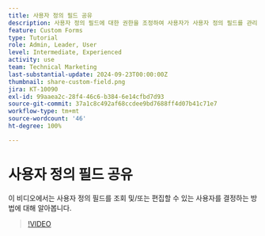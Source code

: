 ```yaml
---
title: 사용자 정의 필드 공유
description: 사용자 정의 필드에 대한 권한을 조정하여 사용자가 사용자 정의 필드를 관리할 수 있는지 또는 볼 수만 있는지 여부를 결정하는 방법을 알아봅니다.
feature: Custom Forms
type: Tutorial
role: Admin, Leader, User
level: Intermediate, Experienced
activity: use
team: Technical Marketing
last-substantial-update: 2024-09-23T00:00:00Z
thumbnail: share-custom-field.png
jira: KT-10090
exl-id: 99aaea2c-28f4-46c6-b384-6e14cfbd7d93
source-git-commit: 37a1c8c492af68ccdee9bd7688ff4d07b41c71e7
workflow-type: tm+mt
source-wordcount: '46'
ht-degree: 100%

---
```


# 사용자 정의 필드 공유


이 비디오에서는 사용자 정의 필드를 조회 및/또는 편집할 수 있는 사용자를 결정하는 방법에 대해 알아봅니다.

>[!VIDEO](https://video.tv.adobe.com/v/3432949/?quality=12&learn=on)

